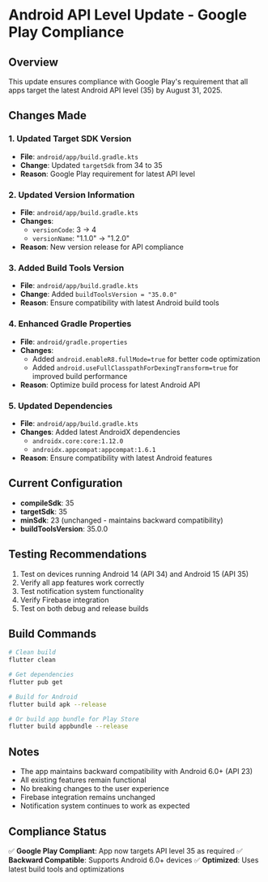 # Android API Level Update - Google Play Compliance

## Overview
This update ensures compliance with Google Play's requirement that all apps target the latest Android API level (35) by August 31, 2025.

## Changes Made

### 1. Updated Target SDK Version
- **File**: `android/app/build.gradle.kts`
- **Change**: Updated `targetSdk` from 34 to 35
- **Reason**: Google Play requirement for latest API level

### 2. Updated Version Information
- **File**: `android/app/build.gradle.kts`
- **Changes**:
  - `versionCode`: 3 → 4
  - `versionName`: "1.1.0" → "1.2.0"
- **Reason**: New version release for API compliance

### 3. Added Build Tools Version
- **File**: `android/app/build.gradle.kts`
- **Change**: Added `buildToolsVersion = "35.0.0"`
- **Reason**: Ensure compatibility with latest Android build tools

### 4. Enhanced Gradle Properties
- **File**: `android/gradle.properties`
- **Changes**:
  - Added `android.enableR8.fullMode=true` for better code optimization
  - Added `android.useFullClasspathForDexingTransform=true` for improved build performance
- **Reason**: Optimize build process for latest Android API

### 5. Updated Dependencies
- **File**: `android/app/build.gradle.kts`
- **Changes**: Added latest AndroidX dependencies
  - `androidx.core:core:1.12.0`
  - `androidx.appcompat:appcompat:1.6.1`
- **Reason**: Ensure compatibility with latest Android features

## Current Configuration
- **compileSdk**: 35
- **targetSdk**: 35
- **minSdk**: 23 (unchanged - maintains backward compatibility)
- **buildToolsVersion**: 35.0.0

## Testing Recommendations
1. Test on devices running Android 14 (API 34) and Android 15 (API 35)
2. Verify all app features work correctly
3. Test notification system functionality
4. Verify Firebase integration
5. Test on both debug and release builds

## Build Commands
```bash
# Clean build
flutter clean

# Get dependencies
flutter pub get

# Build for Android
flutter build apk --release

# Or build app bundle for Play Store
flutter build appbundle --release
```

## Notes
- The app maintains backward compatibility with Android 6.0+ (API 23)
- All existing features remain functional
- No breaking changes to the user experience
- Firebase integration remains unchanged
- Notification system continues to work as expected

## Compliance Status
✅ **Google Play Compliant**: App now targets API level 35 as required
✅ **Backward Compatible**: Supports Android 6.0+ devices
✅ **Optimized**: Uses latest build tools and optimizations 